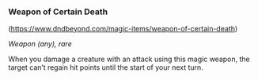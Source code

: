 ### Weapon of Certain Death

(https://www.dndbeyond.com/magic-items/weapon-of-certain-death)

_Weapon (any), rare_

When you damage a creature with an attack using this magic weapon, the target can’t regain hit points until the start of your next turn.